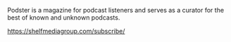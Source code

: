 Podster is a magazine for podcast listeners and serves as a curator for the best of known and unknown podcasts.

https://shelfmediagroup.com/subscribe/

